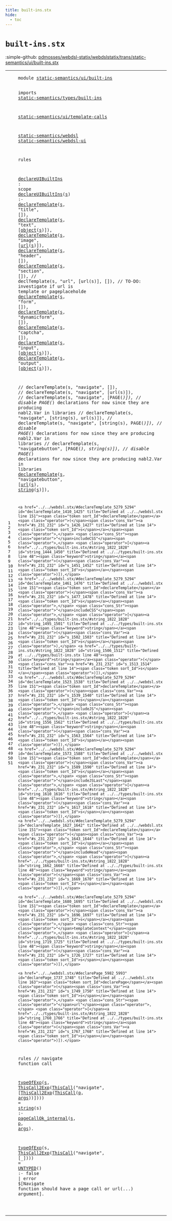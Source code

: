 ```yaml
---
title: built-ins.stx
hide:
  - toc
---
```


# `built-ins.stx`

:simple-github: [pdmosses/webdsl-statix/webdslstatix/trans/static-semantics/ui/built-ins.stx]

[pdmosses/webdsl-statix/webdslstatix/trans/static-semantics/ui/built-ins.stx]: https://github.com/pdmosses/webdsl-statix/blob/master/webdslstatix/trans/static-semantics/ui/built-ins.stx "The source file on GitHub"

<div class="stx"><table class="highlighttable"><tbody><tr><td class="linenos"><div class="linenodiv"><pre><span></span>1
2
3
4
5
6
7
8
9
10
11
12
13
14
15
16
17
18
19
20
21
22
23
24
25
26
27
28
29
30
31
32
33
34
35
36
37
38
39
40
41
42
43
44
45
46
47
48
49
50
51
</pre></div></td>
<td class="code"><pre><code><span class="keyword">module</span> <a href="../../webdsl-ui.stx/#static-semantics/ui/built-ins_250_279" id="static-semantics/ui/built-ins_7_36" title="Referenced at ../../webdsl-ui.stx line 13; ../../webdsl.stx line 9"><span class="token sort_Id">static-semantics/ui/built-ins</span></a>

<span class="keyword">imports</span>
  <a href="../../types/built-ins.stx/#static-semantics/types/built-ins_7_39" id="static-semantics/types/built-ins_48_80" title="Defined at ../../types/built-ins.stx line 1"><span class="token sort_Id">static-semantics/types/built-ins</span></a>

  <a href="../template-calls.stx/#static-semantics/ui/template-calls_7_41" id="static-semantics/ui/template-calls_84_118" title="Defined at ../template-calls.stx line 1"><span class="token sort_Id">static-semantics/ui/template-calls</span></a>

  <a href="../../webdsl.stx/#static-semantics/webdsl_7_30" id="static-semantics/webdsl_122_145" title="Defined at ../../webdsl.stx line 1"><span class="token sort_Id">static-semantics/webdsl</span></a>
  <a href="../../webdsl-ui.stx/#static-semantics/webdsl-ui_7_33" id="static-semantics/webdsl-ui_148_174" title="Defined at ../../webdsl-ui.stx line 1"><span class="token sort_Id">static-semantics/webdsl-ui</span></a>

<span class="keyword">rules</span>

  <a href="#declareUIBuiltIns_213_230" id="declareUIBuiltIns_185_202" title="Referenced at line 14; ../../webdsl.stx line 383"><span class="token sort_Id">declareUIBuiltIns</span></a> <span class="operator">:</span> <span class="cons_ScopeSort">scope</span>
  <a href="#declareUIBuiltIns_185_202" id="declareUIBuiltIns_213_230" title="Defined at line 13"><span class="token sort_Id">declareUIBuiltIns</span></a><span class="operator">(</span><span class="cons_Var"><a href="#s_257_258" id="s_231_232" title="Referenced at line 15, 16, 16, 17, 17, 18, 19, 21, 22, 23, 24, 24, 25, 25, 33, 33, 33, 35, 35, 36, 36, 36, 37, 37, 38, 38, 39, 39, 41, 41, 43, 43"><span class="token sort_Id">s</span></a></span><span class="operator">)</span> <span class="operator">:-</span>
    <a href="../../webdsl.stx/#declareTemplate_5279_5294" id="declareTemplate_241_256" title="Defined at ../../webdsl.stx line 151"><span class="token sort_Id">declareTemplate</span></a><span class="operator">(</span><span class="cons_Var"><a href="#s_231_232" id="s_257_258" title="Defined at line 14"><span class="token sort_Id">s</span></a></span><span class="operator">,</span> <span class="cons_Str"><span class="operator">"</span>title"</span><span class="operator">,</span> <span class="operator">[]),</span>
    <a href="../../webdsl.stx/#declareTemplate_5279_5294" id="declareTemplate_278_293" title="Defined at ../../webdsl.stx line 151"><span class="token sort_Id">declareTemplate</span></a><span class="operator">(</span><span class="cons_Var"><a href="#s_231_232" id="s_294_295" title="Defined at line 14"><span class="token sort_Id">s</span></a></span><span class="operator">,</span> <span class="cons_Str"><span class="operator">"</span>text"</span><span class="operator">,</span> <span class="operator">[</span><a href="../../types/built-ins.stx/#object_2954_2960" id="object_306_312" title="Defined at ../../types/built-ins.stx line 84"><span class="token sort_Id">object</span></a><span class="operator">(</span><span class="cons_Var"><a href="#s_231_232" id="s_313_314" title="Defined at line 14"><span class="token sort_Id">s</span></a></span><span class="operator">)]),</span>
    <a href="../../webdsl.stx/#declareTemplate_5279_5294" id="declareTemplate_323_338" title="Defined at ../../webdsl.stx line 151"><span class="token sort_Id">declareTemplate</span></a><span class="operator">(</span><span class="cons_Var"><a href="#s_231_232" id="s_339_340" title="Defined at line 14"><span class="token sort_Id">s</span></a></span><span class="operator">,</span> <span class="cons_Str"><span class="operator">"</span>image"</span><span class="operator">,</span> <span class="operator">[</span><a href="../../types/built-ins.stx/#url_2049_2052" id="url_352_355" title="Defined at ../../types/built-ins.stx line 54"><span class="token sort_Id">url</span></a><span class="operator">(</span><span class="cons_Var"><a href="#s_231_232" id="s_356_357" title="Defined at line 14"><span class="token sort_Id">s</span></a></span><span class="operator">)]),</span>
    <a href="../../webdsl.stx/#declareTemplate_5279_5294" id="declareTemplate_366_381" title="Defined at ../../webdsl.stx line 151"><span class="token sort_Id">declareTemplate</span></a><span class="operator">(</span><span class="cons_Var"><a href="#s_231_232" id="s_382_383" title="Defined at line 14"><span class="token sort_Id">s</span></a></span><span class="operator">,</span> <span class="cons_Str"><span class="operator">"</span>header"</span><span class="operator">,</span> <span class="operator">[]),</span>
    <a href="../../webdsl.stx/#declareTemplate_5279_5294" id="declareTemplate_404_419" title="Defined at ../../webdsl.stx line 151"><span class="token sort_Id">declareTemplate</span></a><span class="operator">(</span><span class="cons_Var"><a href="#s_231_232" id="s_420_421" title="Defined at line 14"><span class="token sort_Id">s</span></a></span><span class="operator">,</span> <span class="cons_Str"><span class="operator">"</span>section"</span><span class="operator">,</span> <span class="operator">[]),</span>
<span class="layout">//    declTemplate(s, "url", [url(s)], []), // TO-DO: investigate if url is template or pageplaceholde</span>
    <a href="../../webdsl.stx/#declareTemplate_5279_5294" id="declareTemplate_546_561" title="Defined at ../../webdsl.stx line 151"><span class="token sort_Id">declareTemplate</span></a><span class="operator">(</span><span class="cons_Var"><a href="#s_231_232" id="s_562_563" title="Defined at line 14"><span class="token sort_Id">s</span></a></span><span class="operator">,</span> <span class="cons_Str"><span class="operator">"</span>form"</span><span class="operator">,</span> <span class="operator">[]),</span>
    <a href="../../webdsl.stx/#declareTemplate_5279_5294" id="declareTemplate_582_597" title="Defined at ../../webdsl.stx line 151"><span class="token sort_Id">declareTemplate</span></a><span class="operator">(</span><span class="cons_Var"><a href="#s_231_232" id="s_598_599" title="Defined at line 14"><span class="token sort_Id">s</span></a></span><span class="operator">,</span> <span class="cons_Str"><span class="operator">"</span>dynamicform"</span><span class="operator">,</span> <span class="operator">[]),</span>
    <a href="../../webdsl.stx/#declareTemplate_5279_5294" id="declareTemplate_625_640" title="Defined at ../../webdsl.stx line 151"><span class="token sort_Id">declareTemplate</span></a><span class="operator">(</span><span class="cons_Var"><a href="#s_231_232" id="s_641_642" title="Defined at line 14"><span class="token sort_Id">s</span></a></span><span class="operator">,</span> <span class="cons_Str"><span class="operator">"</span>captcha"</span><span class="operator">,</span> <span class="operator">[]),</span>
    <a href="../../webdsl.stx/#declareTemplate_5279_5294" id="declareTemplate_664_679" title="Defined at ../../webdsl.stx line 151"><span class="token sort_Id">declareTemplate</span></a><span class="operator">(</span><span class="cons_Var"><a href="#s_231_232" id="s_680_681" title="Defined at line 14"><span class="token sort_Id">s</span></a></span><span class="operator">,</span> <span class="cons_Str"><span class="operator">"</span>input"</span><span class="operator">,</span> <span class="operator">[</span><a href="../../types/built-ins.stx/#object_2954_2960" id="object_693_699" title="Defined at ../../types/built-ins.stx line 84"><span class="token sort_Id">object</span></a><span class="operator">(</span><span class="cons_Var"><a href="#s_231_232" id="s_700_701" title="Defined at line 14"><span class="token sort_Id">s</span></a></span><span class="operator">)]),</span>
    <a href="../../webdsl.stx/#declareTemplate_5279_5294" id="declareTemplate_710_725" title="Defined at ../../webdsl.stx line 151"><span class="token sort_Id">declareTemplate</span></a><span class="operator">(</span><span class="cons_Var"><a href="#s_231_232" id="s_726_727" title="Defined at line 14"><span class="token sort_Id">s</span></a></span><span class="operator">,</span> <span class="cons_Str"><span class="operator">"</span>output"</span><span class="operator">,</span> <span class="operator">[</span><a href="../../types/built-ins.stx/#object_2954_2960" id="object_740_746" title="Defined at ../../types/built-ins.stx line 84"><span class="token sort_Id">object</span></a><span class="operator">(</span><span class="cons_Var"><a href="#s_231_232" id="s_747_748" title="Defined at line 14"><span class="token sort_Id">s</span></a></span><span class="operator">)]),</span>

<span class="layout">//    declareTemplate(s, "navigate", []),</span>
<span class="layout">//    declareTemplate(s, "navigate", [url(s)]),</span>
<span class="layout">//    declareTemplate(s, "navigate", [PAGE(_)]), // disable PAGE(_) declarations for now since they are producing nabl2.Var in libraries</span>
<span class="layout">//    declareTemplate(s, "navigate", [string(s), url(s)]),</span>
<span class="layout">//    declareTemplate(s, "navigate", [string(s), PAGE(_)]), // disable PAGE(_) declarations for now since they are producing nabl2.Var in libraries</span>
<span class="layout">//    declareTemplate(s, "navigatebutton", [PAGE(_), string(s)]), // disable PAGE(_) declarations for now since they are producing nabl2.Var in libraries</span>
    <a href="../../webdsl.stx/#declareTemplate_5279_5294" id="declareTemplate_1346_1361" title="Defined at ../../webdsl.stx line 151"><span class="token sort_Id">declareTemplate</span></a><span class="operator">(</span><span class="cons_Var"><a href="#s_231_232" id="s_1362_1363" title="Defined at line 14"><span class="token sort_Id">s</span></a></span><span class="operator">,</span> <span class="cons_Str"><span class="operator">"</span>navigatebutton"</span><span class="operator">,</span> <span class="operator">[</span><a href="../../types/built-ins.stx/#url_2049_2052" id="url_1384_1387" title="Defined at ../../types/built-ins.stx line 54"><span class="token sort_Id">url</span></a><span class="operator">(</span><span class="cons_Var"><a href="#s_231_232" id="s_1388_1389" title="Defined at line 14"><span class="token sort_Id">s</span></a></span><span class="operator">),</span> <a href="../../types/built-ins.stx/#string_1822_1828" id="string_1392_1398" title="Defined at ../../types/built-ins.stx line 48"><span class="keyword">string</span></a><span class="operator">(</span><span class="cons_Var"><a href="#s_231_232" id="s_1399_1400" title="Defined at line 14"><span class="token sort_Id">s</span></a></span><span class="operator">)]),</span>

    <a href="../../webdsl.stx/#declareTemplate_5279_5294" id="declareTemplate_1410_1425" title="Defined at ../../webdsl.stx line 151"><span class="token sort_Id">declareTemplate</span></a><span class="operator">(</span><span class="cons_Var"><a href="#s_231_232" id="s_1426_1427" title="Defined at line 14"><span class="token sort_Id">s</span></a></span><span class="operator">,</span> <span class="cons_Str"><span class="operator">"</span>includeCSS"</span><span class="operator">,</span> <span class="operator">[</span><a href="../../types/built-ins.stx/#string_1822_1828" id="string_1444_1450" title="Defined at ../../types/built-ins.stx line 48"><span class="keyword">string</span></a><span class="operator">(</span><span class="cons_Var"><a href="#s_231_232" id="s_1451_1452" title="Defined at line 14"><span class="token sort_Id">s</span></a></span><span class="operator">)]),</span>
    <a href="../../webdsl.stx/#declareTemplate_5279_5294" id="declareTemplate_1461_1476" title="Defined at ../../webdsl.stx line 151"><span class="token sort_Id">declareTemplate</span></a><span class="operator">(</span><span class="cons_Var"><a href="#s_231_232" id="s_1477_1478" title="Defined at line 14"><span class="token sort_Id">s</span></a></span><span class="operator">,</span> <span class="cons_Str"><span class="operator">"</span>includeCSS"</span><span class="operator">,</span> <span class="operator">[</span><a href="../../types/built-ins.stx/#string_1822_1828" id="string_1495_1501" title="Defined at ../../types/built-ins.stx line 48"><span class="keyword">string</span></a><span class="operator">(</span><span class="cons_Var"><a href="#s_231_232" id="s_1502_1503" title="Defined at line 14"><span class="token sort_Id">s</span></a></span><span class="operator">),</span> <a href="../../types/built-ins.stx/#string_1822_1828" id="string_1506_1512" title="Defined at ../../types/built-ins.stx line 48"><span class="keyword">string</span></a><span class="operator">(</span><span class="cons_Var"><a href="#s_231_232" id="s_1513_1514" title="Defined at line 14"><span class="token sort_Id">s</span></a></span><span class="operator">)]),</span>
    <a href="../../webdsl.stx/#declareTemplate_5279_5294" id="declareTemplate_1523_1538" title="Defined at ../../webdsl.stx line 151"><span class="token sort_Id">declareTemplate</span></a><span class="operator">(</span><span class="cons_Var"><a href="#s_231_232" id="s_1539_1540" title="Defined at line 14"><span class="token sort_Id">s</span></a></span><span class="operator">,</span> <span class="cons_Str"><span class="operator">"</span>includeJS"</span><span class="operator">,</span> <span class="operator">[</span><a href="../../types/built-ins.stx/#string_1822_1828" id="string_1556_1562" title="Defined at ../../types/built-ins.stx line 48"><span class="keyword">string</span></a><span class="operator">(</span><span class="cons_Var"><a href="#s_231_232" id="s_1563_1564" title="Defined at line 14"><span class="token sort_Id">s</span></a></span><span class="operator">)]),</span>
    <a href="../../webdsl.stx/#declareTemplate_5279_5294" id="declareTemplate_1573_1588" title="Defined at ../../webdsl.stx line 151"><span class="token sort_Id">declareTemplate</span></a><span class="operator">(</span><span class="cons_Var"><a href="#s_231_232" id="s_1589_1590" title="Defined at line 14"><span class="token sort_Id">s</span></a></span><span class="operator">,</span> <span class="cons_Str"><span class="operator">"</span>includeJSLast"</span><span class="operator">,</span> <span class="operator">[</span><a href="../../types/built-ins.stx/#string_1822_1828" id="string_1610_1616" title="Defined at ../../types/built-ins.stx line 48"><span class="keyword">string</span></a><span class="operator">(</span><span class="cons_Var"><a href="#s_231_232" id="s_1617_1618" title="Defined at line 14"><span class="token sort_Id">s</span></a></span><span class="operator">)]),</span>
    <a href="../../webdsl.stx/#declareTemplate_5279_5294" id="declareTemplate_1627_1642" title="Defined at ../../webdsl.stx line 151"><span class="token sort_Id">declareTemplate</span></a><span class="operator">(</span><span class="cons_Var"><a href="#s_231_232" id="s_1643_1644" title="Defined at line 14"><span class="token sort_Id">s</span></a></span><span class="operator">,</span> <span class="cons_Str"><span class="operator">"</span>includeHead"</span><span class="operator">,</span> <span class="operator">[</span><a href="../../types/built-ins.stx/#string_1822_1828" id="string_1662_1668" title="Defined at ../../types/built-ins.stx line 48"><span class="keyword">string</span></a><span class="operator">(</span><span class="cons_Var"><a href="#s_231_232" id="s_1669_1670" title="Defined at line 14"><span class="token sort_Id">s</span></a></span><span class="operator">)]),</span>

    <a href="../../webdsl.stx/#declareTemplate_5279_5294" id="declareTemplate_1680_1695" title="Defined at ../../webdsl.stx line 151"><span class="token sort_Id">declareTemplate</span></a><span class="operator">(</span><span class="cons_Var"><a href="#s_231_232" id="s_1696_1697" title="Defined at line 14"><span class="token sort_Id">s</span></a></span><span class="operator">,</span> <span class="cons_Str"><span class="operator">"</span>templateContext"</span><span class="operator">,</span> <span class="operator">[</span><a href="../../types/built-ins.stx/#string_1822_1828" id="string_1719_1725" title="Defined at ../../types/built-ins.stx line 48"><span class="keyword">string</span></a><span class="operator">(</span><span class="cons_Var"><a href="#s_231_232" id="s_1726_1727" title="Defined at line 14"><span class="token sort_Id">s</span></a></span><span class="operator">)]),</span>

    <a href="../../webdsl.stx/#declarePage_5982_5993" id="declarePage_1737_1748" title="Defined at ../../webdsl.stx line 163"><span class="token sort_Id">declarePage</span></a><span class="operator">(</span><span class="cons_Var"><a href="#s_231_232" id="s_1749_1750" title="Defined at line 14"><span class="token sort_Id">s</span></a></span><span class="operator">,</span> <span class="cons_Str"><span class="operator">"</span>url"</span><span class="operator">,</span> <span class="operator">[</span><a href="../../types/built-ins.stx/#string_1822_1828" id="string_1760_1766" title="Defined at ../../types/built-ins.stx line 48"><span class="keyword">string</span></a><span class="operator">(</span><span class="cons_Var"><a href="#s_231_232" id="s_1767_1768" title="Defined at line 14"><span class="token sort_Id">s</span></a></span><span class="operator">)]).</span>

<span class="keyword">rules</span> <span class="layout">// navigate function call</span>

  <a href="../../webdsl.stx/#typeOfExp_16579_16588" id="typeOfExp_1809_1818" title="Defined at ../../webdsl.stx line 388"><span class="token sort_Id">typeOfExp</span></a><span class="operator">(</span><span class="cons_Var"><a href="#s_1932_1933" id="s_1819_1820" title="Referenced at line 48"><span class="token sort_Id">s</span></a></span><span class="operator">,</span> <span class="cons_Op"><a href="../../../../src-gen/statix/signatures/WebDSL-Action-sig.stx/#ThisCall2Exp_4393_4405" id="ThisCall2Exp_1822_1834" title="Defined at ../../../../src-gen/statix/signatures/WebDSL-Action-sig.stx line 135"><span class="token sort_Id">ThisCall2Exp</span></a><span class="operator">(</span><span class="cons_Op"><a href="../../../../src-gen/statix/signatures/WebDSL-Action-sig.stx/#ThisCall_4428_4436" id="ThisCall_1835_1843" title="Defined at ../../../../src-gen/statix/signatures/WebDSL-Action-sig.stx line 136"><span class="token sort_Id">ThisCall</span></a><span class="operator">(</span><span class="cons_Str"><span class="operator">"</span>navigate"</span><span class="operator">,</span> <span class="operator">[</span><span class="cons_Op"><a href="../../../../src-gen/statix/signatures/WebDSL-Action-sig.stx/#ThisCall2Exp_4393_4405" id="ThisCall2Exp_1857_1869" title="Defined at ../../../../src-gen/statix/signatures/WebDSL-Action-sig.stx line 135"><span class="token sort_Id">ThisCall2Exp</span></a><span class="operator">(</span><span class="cons_Op"><a href="../../../../src-gen/statix/signatures/WebDSL-Action-sig.stx/#ThisCall_4428_4436" id="ThisCall_1870_1878" title="Defined at ../../../../src-gen/statix/signatures/WebDSL-Action-sig.stx line 136"><span class="token sort_Id">ThisCall</span></a><span class="operator">(</span><span class="cons_Var"><a href="#p_1935_1936" id="p_1879_1880" title="Referenced at line 48"><span class="token sort_Id">p</span></a></span><span class="operator">,</span> <span class="cons_Var"><a href="#args_1938_1942" id="args_1882_1886" title="Referenced at line 48"><span class="token sort_Id">args</span></a></span>)</span>)</span>])</span>)</span><span class="operator">)</span> <span class="operator">=</span> <a href="../../types/built-ins.stx/#string_1822_1828" id="string_1895_1901" title="Defined at ../../types/built-ins.stx line 48"><span class="keyword">string</span></a><span class="operator">(</span><span class="cons_Var">s</span><span class="operator">)</span> <span class="operator">:-</span>
    <a href="../template-calls.stx/#pageCallOk_internal_3645_3664" id="pageCallOk_internal_1912_1931" title="Defined at ../template-calls.stx line 84"><span class="token sort_Id">pageCallOk_internal</span></a><span class="operator">(</span><span class="cons_Var"><a href="#s_1819_1820" id="s_1932_1933" title="Defined at line 47"><span class="token sort_Id">s</span></a></span><span class="operator">,</span> <span class="cons_Var"><a href="#p_1879_1880" id="p_1935_1936" title="Defined at line 47"><span class="token sort_Id">p</span></a></span><span class="operator">,</span> <span class="cons_Var"><a href="#args_1882_1886" id="args_1938_1942" title="Defined at line 47"><span class="token sort_Id">args</span></a></span><span class="operator">).</span>

  <a href="../../webdsl.stx/#typeOfExp_16579_16588" id="typeOfExp_1948_1957" title="Defined at ../../webdsl.stx line 388"><span class="token sort_Id">typeOfExp</span></a><span class="operator">(</span><span class="cons_Var"><span id="s_1958_1959" title="Not referenced locally, nor via imports"><span class="token sort_Id">s</span></span></span><span class="operator">,</span> <span class="cons_Op"><a href="../../../../src-gen/statix/signatures/WebDSL-Action-sig.stx/#ThisCall2Exp_4393_4405" id="ThisCall2Exp_1961_1973" title="Defined at ../../../../src-gen/statix/signatures/WebDSL-Action-sig.stx line 135"><span class="token sort_Id">ThisCall2Exp</span></a><span class="operator">(</span><span class="cons_Op"><a href="../../../../src-gen/statix/signatures/WebDSL-Action-sig.stx/#ThisCall_4428_4436" id="ThisCall_1974_1982" title="Defined at ../../../../src-gen/statix/signatures/WebDSL-Action-sig.stx line 136"><span class="token sort_Id">ThisCall</span></a><span class="operator">(</span><span class="cons_Str"><span class="operator">"</span>navigate"</span>, [_])</span>)</span><span class="operator">)</span> <span class="operator">=</span> <span class="cons_Op"><a href="../../webdsl-types.stx/#UNTYPED_1251_1258" id="UNTYPED_2004_2011" title="Defined at ../../webdsl-types.stx line 49"><span class="token sort_Id">UNTYPED</span></a>()</span> <span class="operator">:-</span>
    <span class="keyword">false</span> <span class="operator">|</span> <span class="keyword">error</span> <span class="operator">$[</span><span class="cons_Text">Navigate function should have a page call or url(...) argument</span><span class="operator">].</span>

</code></pre></td></tr></tbody></table></div>